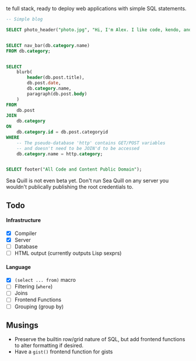 te full stack, ready to deploy web applications with simple SQL statements.

```sql
-- Simple blog

SELECT photo_header("photo.jpg", "Hi, I'm Alex. I like code, kendo, and math");


SELECT nav_bar(db.category.name)
FROM db.category;


SELECT
    blurb(
        header(db.post.title),
        db.post.date,
        db.category.name,
        paragraph(db.post.body)
    )
FROM
    db.post
JOIN
    db.category
ON
    db.category.id = db.post.categoryid
WHERE
    -- The pseudo-database 'http' contains GET/POST variables
    -- and doesn't need to be JOIN'd to be accessed
    db.category.name = http.category;


SELECT footer("All Code and Content Public Domain");
```

Sea Quill is not even beta yet. Don't run Sea Quill on any server you wouldn't publically publishing the root credentials to.

## Todo

#### Infrastructure

- [x] Compiler
- [x] Server
- [ ] Database
- [ ] HTML output (currently outputs Lisp sexprs)

#### Language
- [x] `(select ... from)` macro
- [ ] Filtering (`where`) 
- [ ] Joins
- [ ] Frontend Functions
- [ ] Grouping (group by)

## Musings

* Preserve the builtin row/grid nature of SQL, but add frontend functions to alter formatting if desired.
* Have a `gist()` frontend function for gists


